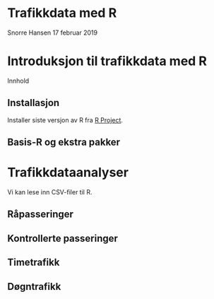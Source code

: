 Trafikkdata med R
================
Snorre Hansen
17 februar 2019

Introduksjon til trafikkdata med R
==================================

Innhold

Installasjon
------------

Installer siste versjon av R fra [R Project](https://www.r-project.org/).

Basis-R og ekstra pakker
------------------------

Trafikkdataanalyser
===================

Vi kan lese inn CSV-filer til R.

Råpasseringer
-------------

Kontrollerte passeringer
------------------------

Timetrafikk
-----------

Døgntrafikk
-----------
